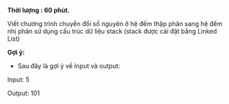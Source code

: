 **Thời lượng : 60 phút.** 

Viết chương trình chuyển đổi số nguyên ở hệ đếm thập phân sang hệ đếm nhị phân sử dụng cấu trúc dữ liệu stack (stack được cài đặt bằng Linked List)

**Gợi ý:**

- Sau đây là gợi ý về Input và output:

Input: 5

Output: 101